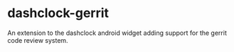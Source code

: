 dashclock-gerrit
================

An extension to the dashclock android widget adding support for the gerrit code review system.
